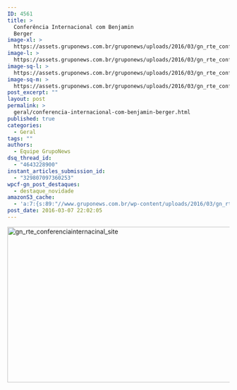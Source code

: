 ```yaml
---
ID: 4561
title: >
  Conferência Internacional com Benjamin
  Berger
image-xl: >
  https://assets.gruponews.com.br/gruponews/uploads/2016/03/gn_rte_conferenciainternacinal_site.png
image-l: >
  https://assets.gruponews.com.br/gruponews/uploads/2016/03/gn_rte_conferenciainternacinal_site.png
image-sq-l: >
  https://assets.gruponews.com.br/gruponews/uploads/2016/03/gn_rte_conferenciainternacinal_site.png
image-sq-m: >
  https://assets.gruponews.com.br/gruponews/uploads/2016/03/gn_rte_conferenciainternacinal_site-720x353.png
post_excerpt: ""
layout: post
permalink: >
  geral/conferencia-internacional-com-benjamin-berger.html
published: true
categories:
  - Geral
tags: ""
authors:
  - Equipe GrupoNews
dsq_thread_id:
  - "4643228900"
instant_articles_submission_id:
  - "329807097360253"
wpcf-gn_post_destaques:
  - destaque_novidade
amazonS3_cache:
  - 'a:7:{s:89:"//www.gruponews.com.br/wp-content/uploads/2016/03/gn_rte_conferenciainternacinal_site.png";i:4567;s:97:"//www.gruponews.com.br/wp-content/uploads/2016/03/gn_rte_conferenciainternacinal_site-300x110.png";i:4567;s:97:"//www.gruponews.com.br/wp-content/uploads/2016/03/gn_rte_conferenciainternacinal_site-768x282.png";i:4567;s:97:"//www.gruponews.com.br/wp-content/uploads/2016/03/gn_rte_conferenciainternacinal_site-580x213.png";i:4567;s:96:"//www.gruponews.com.br/wp-content/uploads/2016/03/gn_rte_conferenciainternacinal_site-185x68.png";i:4567;s:91:"//assets.gruponews.com.br/gruponews/uploads/2016/03/gn_rte_conferenciainternacinal_site.png";i:4567;s:108:"//s3.amazonaws.com/assets.gruponews.com.br/gruponews/uploads/2016/03/gn_rte_conferenciainternacinal_site.png";i:4567;}'
post_date: 2016-03-07 22:02:05
---
```

<img class="alignnone size-full wp-image-4567" src="http://www.gruponews.com.br/wp-content/uploads/2016/03/gn_rte_conferenciainternacinal_site.png" alt="gn_rte_conferenciainternacinal_site" width="960" height="353" />